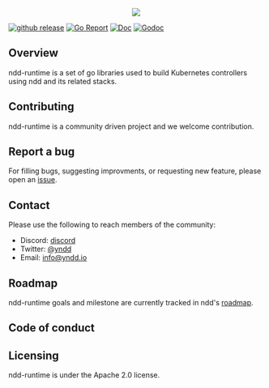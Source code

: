 <p align=center><a href="https://nddocs.yndd.io"><img src=https://gitlab.com/rdodin/pics/-/wikis/uploads/9f2e581a8d207a21ff024a312679a239/containerlab_export_white_ink_3?sanitize=true/></a></p>

[![github release](https://img.shields.io/github/release/yndd/ndd-runtime.svg?style=flat-square&color=00c9ff&labelColor=bec8d2)](https://github.com/yndd/ndd-runtime/releases/)
[![Go Report](https://img.shields.io/badge/go%20report-A%2B-blue?style=flat-square&color=00c9ff&labelColor=bec8d2)](https://goreportcard.com/report/github.com/yndd/ndd-runtime)
[![Doc](https://img.shields.io/badge/Docs-ndddocs.yndd.io-blue?style=flat-square&color=00c9ff&labelColor=bec8d2)](https://ndddocs.yndd.io)
[![Godoc](https://img.shields.io/badge/godoc-reference-blue.svg)](https://godoc.org/github.com/yndd/ndd-runtime)


## Overview
 
ndd-runtime is a set of go libraries used to build Kubernetes controllers
using ndd and its related stacks. 

## Contributing

ndd-runtime is a community driven project and we welcome contribution.

## Report a bug

For filling bugs, suggesting improvments, or requesting new feature, please open an [issue].

## Contact

Please use the following to reach members of the community:

- Discord: [discord]
- Twitter: [@yndd]
- Email: [info@yndd.io]

## Roadmap

ndd-runtime goals and milestone are currently tracked in ndd's [roadmap].

## Code of conduct

## Licensing

ndd-runtime is under the Apache 2.0 license.

[issue]: https://github.com/yndd/ndd-runtime/issues
[roadmap]: https//github.com/yndd
[discord]: https://discord.gg/prHcBMSq
[@yndd]: https://twitter.com/yndd
[info@yndd.io]: mailto:info@yndd.io
[roadmap]: https://github.com/yndd/tbd